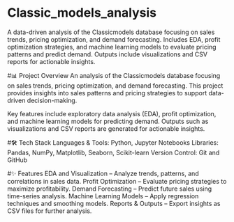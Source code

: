 # Classic_models_analysis
A data-driven analysis of the Classicmodels database focusing on sales trends, pricing optimization, and demand forecasting. Includes EDA, profit optimization strategies, and machine learning models to evaluate pricing patterns and predict demand. Outputs include visualizations and CSV reports for actionable insights.

#📊 Project Overview
An analysis of the Classicmodels database focusing on sales trends, pricing optimization, and demand forecasting. This project provides insights into sales patterns and pricing strategies to support data-driven decision-making.

Key features include exploratory data analysis (EDA), profit optimization, and machine learning models for predicting demand. Outputs such as visualizations and CSV reports are generated for actionable insights.

#🛠 Tech Stack
Languages & Tools: Python, Jupyter Notebooks
Libraries: Pandas, NumPy, Matplotlib, Seaborn, Scikit-learn
Version Control: Git and GitHub

#✨ Features
EDA and Visualization – Analyze trends, patterns, and correlations in sales data.
Profit Optimization – Evaluate pricing strategies to maximize profitability.
Demand Forecasting – Predict future sales using time-series analysis.
Machine Learning Models – Apply regression techniques and smoothing models.
Reports & Outputs – Export insights as CSV files for further analysis.

